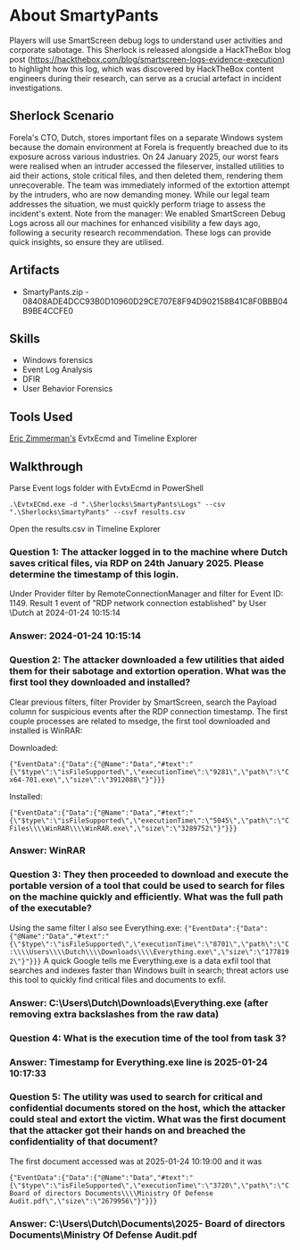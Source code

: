 # About SmartyPants

Players will use SmartScreen debug logs to understand user activities and corporate sabotage. This Sherlock is released alongside a HackTheBox blog post (https://hackthebox.com/blog/smartscreen-logs-evidence-execution) to highlight how this log, which was discovered by HackTheBox content engineers during their research, can serve as a crucial artefact in incident investigations. 

## Sherlock Scenario

Forela's CTO, Dutch, stores important files on a separate Windows system because the domain environment at Forela is frequently breached due to its exposure across various industries. On 24 January 2025, our worst fears were realised when an intruder accessed the fileserver, installed utilities to aid their actions, stole critical files, and then deleted them, rendering them unrecoverable. The team was immediately informed of the extortion attempt by the intruders, who are now demanding money. While our legal team addresses the situation, we must quickly perform triage to assess the incident's extent. Note from the manager: We enabled SmartScreen Debug Logs across all our machines for enhanced visibility a few days ago, following a security research recommendation. These logs can provide quick insights, so ensure they are utilised.

## Artifacts
- SmartyPants.zip - 08408ADE4DCC93B0D10960D29CE707E8F94D902158B41C8F0BBB04B9BE4CCFE0

## Skills
- Windows forensics
- Event Log Analysis
- DFIR
- User Behavior Forensics

## Tools Used
[Eric Zimmerman's](https://ericzimmerman.github.io/#!index.md) EvtxEcmd and Timeline Explorer 

## Walkthrough
Parse Event logs folder with EvtxEcmd in PowerShell
```
.\EvtxECmd.exe -d ".\Sherlocks\SmartyPants\Logs" --csv ".\Sherlocks\SmartyPants" --csvf results.csv
```
Open the results.csv in Timeline Explorer

### Question 1: The attacker logged in to the machine where Dutch saves critical files, via RDP on 24th January 2025. Please determine the timestamp of this login.
Under Provider filter by RemoteConnectionManager and filter for Event ID: 1149. Result 1 event of "RDP network connection established" by User \Dutch at 2024-01-24 10:15:14
### Answer: 2024-01-24 10:15:14

### Question 2: The attacker downloaded a few utilities that aided them for their sabotage and extortion operation. What was the first tool they downloaded and installed?
Clear previous filters, filter Provider by SmartScreen, search the Payload column for suspicious events after the RDP connection timestamp.
The first couple processes are related to msedge, the first tool downloaded and installed is WinRAR:

Downloaded:
```
{"EventData":{"Data":{"@Name":"Data","#text":"{\"$type\":\"isFileSupported\",\"executionTime\":\"9281\",\"path\":\"C:\\\\Users\\\\Dutch\\\\Downloads\\\\winrar-x64-701.exe\",\"size\":\"3912088\"}"}}}
```
Installed:
```
{"EventData":{"Data":{"@Name":"Data","#text":"{\"$type\":\"isFileSupported\",\"executionTime\":\"5045\",\"path\":\"C:\\\\Program Files\\\\WinRAR\\\\WinRAR.exe\",\"size\":\"3289752\"}"}}}
```
### Answer: WinRAR

### Question 3: They then proceeded to download and execute the portable version of a tool that could be used to search for files on the machine quickly and efficiently. What was the full path of the executable?
Using the same filter I also see Everything.exe:
```{"EventData":{"Data":{"@Name":"Data","#text":"{\"$type\":\"isFileSupported\",\"executionTime\":\"8701\",\"path\":\"C:\\\\Users\\\\Dutch\\\\Downloads\\\\Everything.exe\",\"size\":\"1778192\"}"}}}``` 
A quick Google tells me Everything.exe is a data exfil tool that searches and indexes faster than Windows built in search; threat actors use this tool to quickly find critical files and documents to exfil.
### Answer: C:\Users\Dutch\Downloads\Everything.exe (after removing extra backslashes from the raw data)

### Question 4: What is the execution time of the tool from task 3?
### Answer: Timestamp for Everything.exe line is 2025-01-24 10:17:33

### Question 5: The utility was used to search for critical and confidential documents stored on the host, which the attacker could steal and extort the victim. What was the first document that the attacker got their hands on and breached the confidentiality of that document?
The first document accessed was at 2025-01-24 10:19:00 and it was
```
{"EventData":{"Data":{"@Name":"Data","#text":"{\"$type\":\"isFileSupported\",\"executionTime\":\"3720\",\"path\":\"C:\\\\Users\\\\Dutch\\\\Documents\\\\2025- Board of directors Documents\\\\Ministry Of Defense Audit.pdf\",\"size\":\"2679956\"}"}}}
```
### Answer: C:\Users\Dutch\Documents\2025- Board of directors Documents\Ministry Of Defense Audit.pdf
